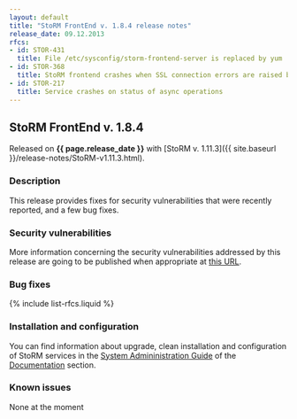 ```yaml
---
layout: default
title: "StoRM FrontEnd v. 1.8.4 release notes"
release_date: 09.12.2013
rfcs:
- id: STOR-431
  title: File /etc/sysconfig/storm-frontend-server is replaced by yum
- id: STOR-368
  title: StoRM frontend crashes when SSL connection errors are raised by argus pep_client library
- id: STOR-217
  title: Service crashes on status of async operations
---
```


## StoRM FrontEnd v. 1.8.4

Released on **{{ page.release_date }}** with [StoRM v. 1.11.3]({{ site.baseurl }}/release-notes/StoRM-v1.11.3.html).

### Description

This release provides fixes for security vulnerabilities that were recently reported, and a few bug fixes.

### Security vulnerabilities

More information concerning the security vulnerabilities addressed by this release are going to be published when appropriate at [this URL](https://wiki.egi.eu/wiki/SVG:Advisory-SVG-2012-4598).

### Bug fixes

{% include list-rfcs.liquid %}

### Installation and configuration

You can find information about upgrade, clean installation and configuration of StoRM services in the [System Admininistration Guide][storm-sysadmin-guide] of the [Documentation][storm-documentation] section.

### Known issues

None at the moment

[storm-documentation]: {{site.baseurl}}/documentation.html
[storm-sysadmin-guide]: {{site.baseurl}}/documentation/sysadmin-guide/1.11.3
